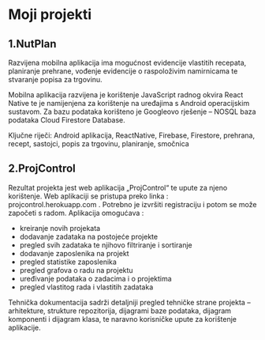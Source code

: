 # Moji projekti

## 1.NutPlan

Razvijena mobilna aplikacija ima mogućnost evidencije vlastitih recepata, planiranje 
prehrane, vođenje evidencije o raspoloživim namirnicama te stvaranje popisa za trgovinu. 

Mobilna aplikacija razvijena je korištenje JavaScript radnog okvira React Native te je 
namijenjena za korištenje na uređajima s Android operacijskim sustavom. Za bazu podataka 
korišteno je Googleovo rješenje – NOSQL baza podataka Cloud Firestore Database. 

Ključne riječi: Android aplikacija, ReactNative, Firebase, Firestore, prehrana, recept, 
sastojci, popis za trgovinu, planiranje, smočnica

## 2.ProjControl

Rezultat projekta jest web aplikacija „ProjControl“ te upute za njeno korištenje. Web 
aplikaciji se pristupa preko linka : projcontrol.herokuapp.com . Potrebno je izvršiti registraciju i 
potom se može započeti s radom. Aplikacija omogućava :
* kreiranje novih projekata
* dodavanje zadataka na postojeće projekte
* pregled svih zadataka te njihovo filtriranje i sortiranje
* dodavanje zaposlenika na projekt
* pregled statistike zaposlenika
* pregled grafova o radu na projektu
* uređivanje podataka o zadacima i o projektima
* pregled vlastitog rada i vlastitih zadataka

Tehnička dokumentacija sadrži detaljniji pregled tehničke strane projekta – arhitekture, strukture 
repozitorija, dijagrami baze podataka, dijagram komponenti i dijagram klasa, te naravno 
korisničke upute za korištenje aplikacije. 

